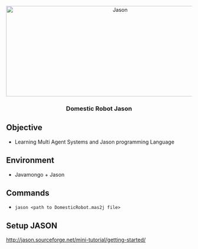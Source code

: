 <p align="center">
  <img  alt="Jason" height="246px" width="603px" src="http://jason.sourceforge.net/wp/wp-content/uploads/2013/06/logoBmini2.png">
</p>

<h3 align="center">Domestic Robot Jason</h3>

## Objective
- Learning Multi Agent Systems and Jason programming Language

## Environment
- Javamongo + Jason

## Commands
-  `jason <path to DomesticRobot.mas2j file>` 

## Setup JASON
http://jason.sourceforge.net/mini-tutorial/getting-started/
